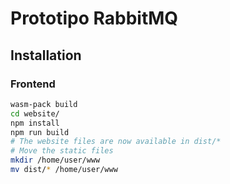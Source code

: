 # Prototipo RabbitMQ 

## Installation

### Frontend

```bash
wasm-pack build
cd website/
npm install
npm run build
# The website files are now available in dist/*
# Move the static files
mkdir /home/user/www
mv dist/* /home/user/www
```